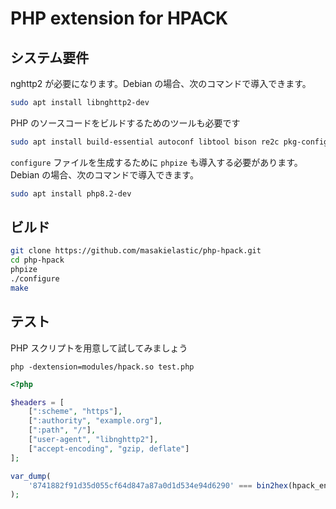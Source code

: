 # PHP extension for HPACK


## システム要件

nghttp2 が必要になります。Debian の場合、次のコマンドで導入できます。

```sh
sudo apt install libnghttp2-dev
```

PHP のソースコードをビルドするためのツールも必要です

```sh
sudo apt install build-essential autoconf libtool bison re2c pkg-config
```

`configure` ファイルを生成するために `phpize` も導入する必要があります。Debian の場合、次のコマンドで導入できます。


```sh
sudo apt install php8.2-dev
```

## ビルド

```sh
git clone https://github.com/masakielastic/php-hpack.git
cd php-hpack
phpize
./configure
make
```

## テスト

PHP スクリプトを用意して試してみましょう

```
php -dextension=modules/hpack.so test.php
```

```php
<?php

$headers = [
    [":scheme", "https"],
    [":authority", "example.org"],
    [":path", "/"],
    ["user-agent", "libnghttp2"],
    ["accept-encoding", "gzip, deflate"]
];

var_dump(
    '8741882f91d35d055cf64d847a87a0d1d534e94d6290' === bin2hex(hpack_encode($headers))
);
```
